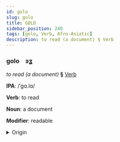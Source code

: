 ```yaml
---
id: golo
slug: golo
title: GOLO
sidebar_position: 240
tags: [golo, Verb, Afro-Asiatic]
description: to read (a document) § Verb
---
```


### golo&emsp;<span kind="abugida">ꜿʓ</span>

*to read (a document)* **§** [Verb](../../tags/Verb)

**IPA**: /ˈgɑ.lɑ/

**Verb**: to read

**Noun**: a document

**Modifier**: readable

<details>
    <summary>Origin</summary>
    Arabic, Hijazi قرا gara /ɡara/<br/>
    <em>Afro-Asiatic Language Family</em>
</details>